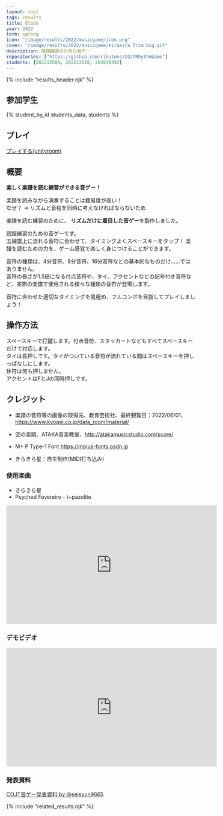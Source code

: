 ```yaml
---
layout: root
tags: results
title: Etude
year: 2022
term: spring
icon: "/image/results/2022/musicgame/icon.png"
cover: "/image/results/2022/musicgame/kirakira_Trim_big.gif"
description: 読譜練習のための音ゲー
repositories: ["https://github.com/rikutons/COJTRhythmGame"]
students: [202213589, 202213518, 202010392]
---
```


{% include "results_header.njk" %}

## 参加学生

{% student_by_id students_data, students %}

## プレイ

<a href="https://unityroom.com/games/etude"> プレイする(unityroom) </a>

## 概要

**楽しく楽譜を読む練習ができる音ゲー​！**

楽譜を読みながら演奏することは難易度が高い！  
なぜ？ → リズムと音程を同時に考えなければならないため

楽譜を読む練習のために、
**リズムだけに着目した音ゲー**を製作しました。

読譜練習のための音ゲーです。  
五線譜上に流れる音符に合わせて、タイミングよくスペースキーをタップ！
楽譜を読むための力を、ゲーム感覚で楽しく身につけることができます。

音符の種類は、4分音符、8分音符、16分音符などの基本的なものだけ……ではありません。  
音符の長さが1.5倍になる付点音符や、タイ、アクセントなどの記号付き音符など、実際の楽譜で使用される様々な種類の音符が登場します。

音符に合わせた適切なタイミングを見極め、フルコンボを目指してプレイしましょう！

## 操作方法

スペースキーで打鍵します。付点音符、スタッカートなどもすべてスペースキーだけで対応します。  
タイは長押しです。タイがついている音符が流れている間はスペースキーを押しっぱなしにします。  
休符は何も押しません。  
アクセントはFとJの同時押しです。

## クレジット

- 楽譜の音符等の画像の取得元、教育芸術社、最終観覧日：2022/06/01、https://www.kyogei.co.jp/data_room/material/

- 空の楽譜、ATAKA音楽教室、http://atakamusicstudio.com/score/

- M+ P Type-1 Font https://mplus-fonts.osdn.jp

- きらきら星：自主制作(MIDI打ち込み)

### 使用楽曲

- きらきら星
- Psyched Fevereiro - t+pazolite

<div class="youtube">
<iframe width="560" height="315" src="https://www.youtube.com/embed/3mufQ1Tt844" title="YouTube video player" frameborder="0" allow="accelerometer; autoplay; clipboard-write; encrypted-media; gyroscope; picture-in-picture" allowfullscreen></iframe>
</div>

### デモビデオ

<div class="youtube">
<iframe width="560" height="315" src="https://www.youtube.com/embed/2D5kfpHlp8Y" title="YouTube video player" frameborder="0" allow="accelerometer; autoplay; clipboard-write; encrypted-media; gyroscope; picture-in-picture" allowfullscreen></iframe>
</div>

### 発表資料

<script async class="docswell-embed" src="https://www.docswell.com/assets/libs/docswell-embed/docswell-embed.min.js" data-src="https://www.docswell.com/slide/KVNX45/embed?key=2022-07-27-150005" data-aspect="0.5625"></script><div class="docswell-link"><a href="https://www.docswell.com/s/seisyun9665/KVNX45-2022-07-27-150005">COJT音ゲー発表資料 by @seisyun9665</a></div>

{% include "related_results.njk" %}
